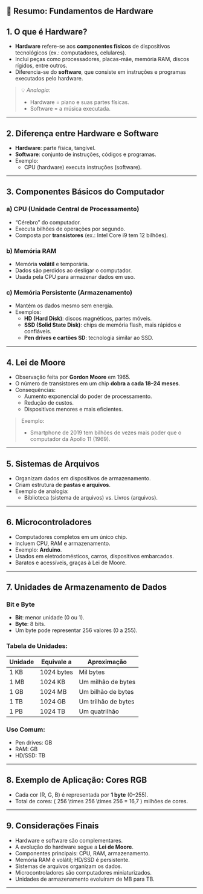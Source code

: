 ## 📘 Resumo: Fundamentos de Hardware

## 1. O que é Hardware?
- **Hardware** refere-se aos **componentes físicos** de dispositivos tecnológicos (ex.: computadores, celulares).
- Inclui peças como processadores, placas-mãe, memória RAM, discos rígidos, entre outros.
- Diferencia-se do **software**, que consiste em instruções e programas executados pelo hardware.

> 💡 *Analogia:*
> - Hardware = piano e suas partes físicas.
> - Software = a música executada.

---

## 2. Diferença entre Hardware e Software
- **Hardware**: parte física, tangível.
- **Software**: conjunto de instruções, códigos e programas.
- Exemplo: 
  - CPU (hardware) executa instruções (software).

---

## 3. Componentes Básicos do Computador

### a) CPU (Unidade Central de Processamento)
- “Cérebro” do computador.
- Executa bilhões de operações por segundo.
- Composta por **transistores** (ex.: Intel Core i9 tem 12 bilhões).

### b) Memória RAM
- Memória **volátil** e temporária.
- Dados são perdidos ao desligar o computador.
- Usada pela CPU para armazenar dados em uso.

### c) Memória Persistente (Armazenamento)
- Mantém os dados mesmo sem energia.
- Exemplos:
  - **HD (Hard Disk)**: discos magnéticos, partes móveis.
  - **SSD (Solid State Disk)**: chips de memória flash, mais rápidos e confiáveis.
  - **Pen drives e cartões SD**: tecnologia similar ao SSD.

---

## 4. Lei de Moore
- Observação feita por **Gordon Moore** em 1965.
- O número de transistores em um chip **dobra a cada 18–24 meses**.
- Consequências:
  - Aumento exponencial do poder de processamento.
  - Redução de custos.
  - Dispositivos menores e mais eficientes.

> Exemplo: 
> - Smartphone de 2019 tem bilhões de vezes mais poder que o computador da Apollo 11 (1969).

---

## 5. Sistemas de Arquivos
- Organizam dados em dispositivos de armazenamento.
- Criam estrutura de **pastas e arquivos**.
- Exemplo de analogia: 
  - Biblioteca (sistema de arquivos) vs. Livros (arquivos).

---

## 6. Microcontroladores
- Computadores completos em um único chip.
- Incluem CPU, RAM e armazenamento.
- Exemplo: **Arduino**.
- Usados em eletrodomésticos, carros, dispositivos embarcados.
- Baratos e acessíveis, graças à Lei de Moore.

---

## 7. Unidades de Armazenamento de Dados

### Bit e Byte
- **Bit**: menor unidade (0 ou 1).
- **Byte**: 8 bits.
- Um byte pode representar 256 valores (0 a 255).

### Tabela de Unidades:
| Unidade | Equivale a         | Aproximação         |
|---------|--------------------|---------------------|
| 1 KB    | 1024 bytes         | Mil bytes           |
| 1 MB    | 1024 KB            | Um milhão de bytes  |
| 1 GB    | 1024 MB            | Um bilhão de bytes  |
| 1 TB    | 1024 GB            | Um trilhão de bytes |
| 1 PB    | 1024 TB            | Um quatrilhão       |

### Uso Comum:
- Pen drives: GB
- RAM: GB
- HD/SSD: TB

---

## 8. Exemplo de Aplicação: Cores RGB
- Cada cor (R, G, B) é representada por **1 byte** (0–255).
- Total de cores: \( 256 \times 256 \times 256 = 16,7 \) milhões de cores.

---

## 9. Considerações Finais
- Hardware e software são complementares.
- A evolução do hardware segue a **Lei de Moore**.
- Componentes principais: CPU, RAM, armazenamento.
- Memória RAM é volátil; HD/SSD é persistente.
- Sistemas de arquivos organizam os dados.
- Microcontroladores são computadores miniaturizados.
- Unidades de armazenamento evoluíram de MB para TB.

---
